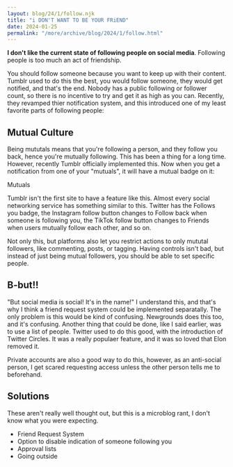 ```yaml
---
layout: blog/24/1/follow.njk
title: "i DON'T WANT TO BE YOUR FRiEND"
date: 2024-01-25
permalink: "/more/archive/blog/2024/1/follow.html"
---
```

**I don't like the current state of following people on social media**. Following people is too much an act of friendship.

You should follow someone because you want to keep up with their content. Tumblr used to do this the best, you would follow someone, they would get notified, and that's the end. Nobody has a public following or follower count, so there is no incentive to try and get it as high as you can. Recently, they revamped thier notification system, and this introduced one of my least favorite parts of following people:

## Mutual Culture

Being mututals means that you're following a person, and they follow you back, hence you're mutually following. This has been a thing for a long time. However, recently Tumblr officially implemented this. Now when you get a notification from one of your "mutuals", it will have a mutual badge on it:

<p class="tumblrmutual followbadge">Mutuals</p>

Tumblr isn't the first site to have a feature like this. Almost every social networking service has something similar to this. Twitter has the <span class="twtfollowsyou followbadge">Follows you</span> badge, the Instagram follow button changes to <span class="instafollow followbadge">Follow back</span> when someone is following you, the TikTok follow button changes to <span class="tiktokfriend followbadge">Friends</span> when users mutually follow each other, and so on.

Not only this, but platforms also let you restrict actions to only mututal followers, like commenting, posts, or tagging. Having controls isn't bad, but instead of just being mutual followers, you should be able to set specific people.

## B-but!!

"But social media is social! It's in the name!" I understand this, and that's why I think a friend request system could be implemented separatally. The only problem is this would be kind of confusing. Newgrounds does this too, and it's confusing. Another thing that could be done, like I said earlier, was to use a list of people. Twitter used to do this good, with the introduction of Twitter Circles. It was a really populaer feature, and it was so loved that Elon removed it.

Private accounts are also a good way to do this, however, as an anti-social person, I get scared requesting access unless the other person tells me to beforehand.

## Solutions

These aren't really well thought out, but this is a microblog rant, I don't know what you were expecting.

- Friend Request System
- Option to disable indication of someone following you
- Approval lists
- Going outside
